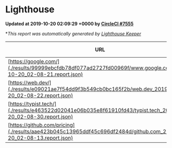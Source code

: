 
# Lighthouse

**Updated at 2019-10-20 02:09:29 +0000 by [CircleCI #7555](https://circleci.com/gh/ItinerisLtd/lighthouse-keeper-example/7555)**

**This report was automatically generated by [Lighthouse Keeper](https://github.com/itinerisltd/lighthouse-keeper)*

| URL | Performance | Accessibility | Best Practices | SEO | PWA | Updated At |
| --- | --- | --- | --- | --- | --- | --- |
| [https://google.com/](./results/99999ebcfdb78df077ad2727fd00969f/www.google.com_2019-10-20_02-08-21.report.json) | 0.95 | 0.86 | 0.93 | 0.83 | 0.56 | 2019-10-20T02:08:21.033Z |
| [https://web.dev/](./results/e09021ae7f54dd9f3b549cb0bc165f2b/web.dev_2019-10-20_02-08-22.report.json) | 0.88 | 0.9 | 1 | 0.96 | 1 | 2019-10-20T02:08:22.027Z |
| [https://typist.tech/](./results/e463522d02041e06b035e8f61910fd43/typist.tech_2019-10-20_02-08-30.report.json) |  |  |  |  |  | 2019-10-20T02:08:30.692Z |
| [https://github.com/pricing](./results/aae423b045c13965ddf45c696df2484d/github.com_2019-10-20_02-08-13.report.json) | 0.83 | 0.93 | 0.93 | 0.92 | 0.56 | 2019-10-20T02:08:13.305Z |
